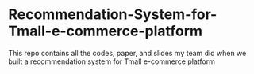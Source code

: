 # Recommendation-System-for-Tmall-e-commerce-platform
This repo contains all the codes, paper, and slides my team did when we built a recommendation system for Tmall e-commerce platform
